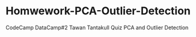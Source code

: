 # Homwework-PCA-Outlier-Detection
CodeCamp DataCamp#2 Tawan Tantakull Quiz PCA and Outlier Detection
